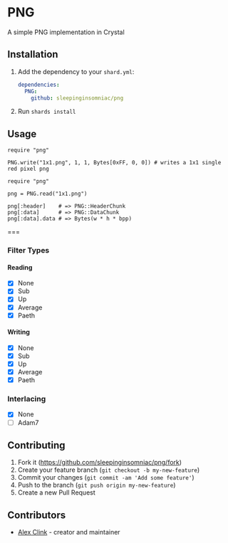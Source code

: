 # PNG

A simple PNG implementation in Crystal

## Installation

1. Add the dependency to your `shard.yml`:

   ```yaml
   dependencies:
     PNG:
       github: sleepinginsomniac/png
   ```

2. Run `shards install`

## Usage

```crystal
require "png"

PNG.write("1x1.png", 1, 1, Bytes[0xFF, 0, 0]) # writes a 1x1 single red pixel png
```

```crystal
require "png"

png = PNG.read("1x1.png")

png[:header]    # => PNG::HeaderChunk
png[:data]      # => PNG::DataChunk
png[:data].data # => Bytes(w * h * bpp)
```

===

### Filter Types

#### Reading

- [x] None
- [x] Sub
- [x] Up
- [x] Average
- [x] Paeth

#### Writing

- [x] None
- [x] Sub
- [x] Up
- [x] Average
- [x] Paeth

### Interlacing

- [x] None
- [ ] Adam7

## Contributing

1. Fork it (<https://github.com/sleepinginsomniac/png/fork>)
2. Create your feature branch (`git checkout -b my-new-feature`)
3. Commit your changes (`git commit -am 'Add some feature'`)
4. Push to the branch (`git push origin my-new-feature`)
5. Create a new Pull Request

## Contributors

- [Alex Clink](https://github.com/sleepinginsomniac) - creator and maintainer
